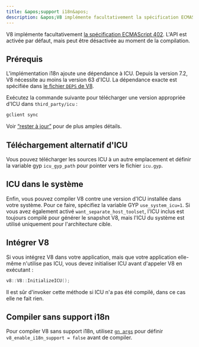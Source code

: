```yaml
---
title: &apos;support i18n&apos;
description: &apos;V8 implémente facultativement la spécification ECMAScript 402. L&apos;API est activée par défaut, mais peut être désactivée au moment de la compilation.&apos;
---
```

V8 implémente facultativement [la spécification ECMAScript 402](https://tc39.es/ecma402/). L'API est activée par défaut, mais peut être désactivée au moment de la compilation.

## Prérequis

L&apos;implémentation i18n ajoute une dépendance à ICU. Depuis la version 7.2, V8 nécessite au moins la version 63 d&apos;ICU. La dépendance exacte est spécifiée dans [le fichier `DEPS` de V8](https://chromium.googlesource.com/v8/v8.git/+/master/DEPS).

Exécutez la commande suivante pour télécharger une version appropriée d&apos;ICU dans `third_party/icu` :

```bash
gclient sync
```

Voir [“rester à jour”](/docs/source-code#staying-up-to-date) pour de plus amples détails.

## Téléchargement alternatif d&apos;ICU

Vous pouvez télécharger les sources ICU à un autre emplacement et définir la variable gyp `icu_gyp_path` pour pointer vers le fichier `icu.gyp`.

## ICU dans le système

Enfin, vous pouvez compiler V8 contre une version d&apos;ICU installée dans votre système. Pour ce faire, spécifiez la variable GYP `use_system_icu=1`. Si vous avez également activé `want_separate_host_toolset`, l&apos;ICU inclus est toujours compilé pour générer le snapshot V8, mais l&apos;ICU du système est utilisé uniquement pour l&apos;architecture cible.

## Intégrer V8

Si vous intégrez V8 dans votre application, mais que votre application elle-même n&apos;utilise pas ICU, vous devez initialiser ICU avant d&apos;appeler V8 en exécutant :

```cpp
v8::V8::InitializeICU();
```

Il est sûr d&apos;invoker cette méthode si ICU n&apos;a pas été compilé, dans ce cas elle ne fait rien.

## Compiler sans support i18n

Pour compiler V8 sans support i18n, utilisez [`gn args`](/docs/build-gn#gn) pour définir `v8_enable_i18n_support = false` avant de compiler.
